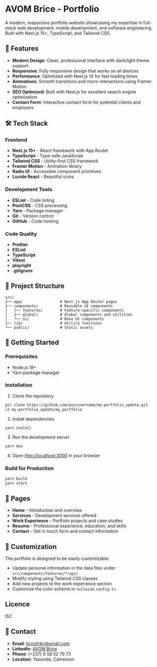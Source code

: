 # AVOM Brice - Portfolio

A modern, responsive portfolio website showcasing my expertise in full-stack web development, mobile development, and software engineering. Built with Next.js 15+, TypeScript, and Tailwind CSS.

## 🚀 Features

- **Modern Design**: Clean, professional interface with dark/light theme support
- **Responsive**: Fully responsive design that works on all devices
- **Performance**: Optimized with Next.js 14 for fast loading times
- **Animations**: Smooth transitions and micro-interactions using Framer Motion
- **SEO Optimized**: Built with Next.js for excellent search engine optimization
- **Contact Form**: Interactive contact form for potential clients and employers

## 🛠️ Tech Stack

### Frontend

- **Next.js 15+** - React framework with App Router
- **TypeScript** - Type-safe JavaScript
- **Tailwind CSS** - Utility-first CSS framework
- **Framer Motion** - Animation library
- **Radix UI** - Accessible component primitives
- **Lucide React** - Beautiful icons

### Development Tools

- **ESLint** - Code linting
- **PostCSS** - CSS processing
- **Yarn** - Package manager
- **Git** - Version control
- **GitHub** - Code hosting

### Code Quality

- **Prettier**
- **ESLint**
- **TypeScript**
- **Vitest**
- **playright**
- **.gitignore**

## 📁 Project Structure

```
src/
├── app/                 # Next.js App Router pages
├── components/          # Reusable UI components
│   ├── features/        # Feature-specific components
│   ├── global/          # Global components and utilities
│   └── ui/              # Base UI components
├── lib/                 # Utility functions
└── public/              # Static assets
```

## 🚀 Getting Started

### Prerequisites

- Node.js 18+
- Yarn package manager

### Installation

1. Clone the repository

```bash
git clone https://github.com/yourusername/my-portfolio_update.git
cd my-portfolio_update/my_portfolio
```

2. Install dependencies

```bash
yarn install
```

3. Run the development server

```bash
yarn dev
```

4. Open [http://localhost:3000](http://localhost:3000) in your browser

### Build for Production

```bash
yarn build
yarn start
```

## 📱 Pages

- **Home** - Introduction and overview
- **Services** - Development services offered
- **Work Experience** - Portfolio projects and case studies
- **Resume** - Professional experience, education, and skills
- **Contact** - Get in touch form and contact information

## 🎨 Customization

The portfolio is designed to be easily customizable:

- Update personal information in the data files under `src/components/features/*/api/`
- Modify styling using Tailwind CSS classes
- Add new projects to the work experience section
- Customize the color scheme in `tailwind.config.ts`

## Licence

ISC

## 🤝 Contact

- **Email**: bricefrkc@gmail.com
- **LinkedIn**: [AVOM Brice](https://www.linkedin.com/in/avombrice/)
- **Phone**: (+237) 6 58 52 79 73
- **Location**: Yaounde, Cameroon
